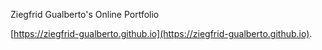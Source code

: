 Ziegfrid Gualberto's Online Portfolio

[https://ziegfrid-gualberto.github.io](https://ziegfrid-gualberto.github.io).
